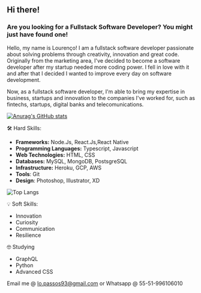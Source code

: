 ## Hi there!

### Are you looking for a Fullstack Software Developer? You might just have found one!

Hello, my name is Lourenço! I am a fullstack software developer passionate about solving problems through creativity, innovation and great code. Originally from the marketing area, I've decided to become a software developer after my startup needed more coding power. I fell in love with it and after that I decided I wanted to improve every day on software development. 

Now, as a fullstack software developer, I'm able to bring my expertise in business, startups and innovation to the companies I've worked for, such as fintechs, startups, digital banks and telecomunications.

[![Anurag's GitHub stats](https://github-readme-stats.vercel.app/api?username=lourencopassos)](https://github.com/anuraghazra/github-readme-stats)

🛠️ Hard Skills:
 * **Frameworks:** Node.Js, React.Js,React Native
 * **Programming Languages:** Typescript, Javascript
 * **Web Technologies:** HTML, CSS
 * **Databases:** MySQL, MongoDB, PostsgreSQL
 * **Infrastructure:** Heroku, GCP, AWS
 * **Tools**: Git
 * **Design**: Photoshop, Illustrator, XD

![Top Langs](https://github-readme-stats.vercel.app/api/top-langs/?username=lourencopassos)

  💡 Soft Skills:
  * Innovation
  * Curiosity
  * Communication
  * Resilience

🤓 Studying
 * GraphQL
 * Python
 * Advanced CSS


Email me @ lo.passos93@gmail.com or Whatsapp @ 55-51-996106010
